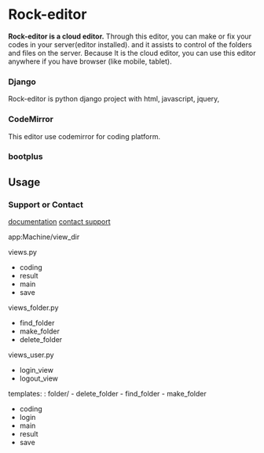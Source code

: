 Rock-editor
==============
 **Rock-editor is a cloud editor.** 
 Through this editor, you can make or fix your codes in your server(editor installed). and it assists to control of the folders and files on the server. Because It is the cloud editor, you can use this editor anywhere if you have browser (like mobile, tablet). 
 
### Django
Rock-editor is python django project with html, javascript, jquery, 
### CodeMirror
This editor use codemirror for coding platform.
### bootplus

Usage
------


### Support or Contact
[documentation](https://help.github.com/pages) 
[contact support](https://github.com/contact) 







app:Machine/view_dir

views.py
 - coding
 - result
 - main
 - save

views_folder.py
 - find_folder
 - make_folder
 - delete_folder

views_user.py
 - login_view
 - logout_view



templates:
: folder/
    - delete_folder
    - find_folder
    - make_folder
 - coding
 - login
 - main
 - result
 - save
